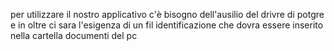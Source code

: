 per utilizzare il nostro applicativo c'è bisogno dell'ausilio del drivre di potgre e in oltre ci sara l'esigenza di un fil identificazione che dovra essere inserito nella cartella documenti del pc
